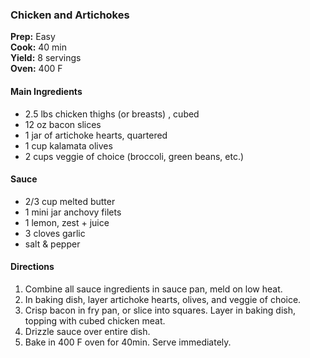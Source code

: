 ### Chicken and Artichokes

**Prep:** Easy<br>
**Cook:** 40 min<br>
**Yield:** 8 servings<br>
**Oven:** 400 F

#### Main Ingredients
* 2.5 lbs chicken thighs (or breasts) , cubed
* 12 oz bacon slices
* 1 jar of artichoke hearts, quartered
* 1 cup kalamata olives
* 2 cups veggie of choice (broccoli, green beans, etc.)

#### Sauce
* 2/3 cup melted butter
* 1 mini jar anchovy filets
* 1 lemon, zest + juice
* 3 cloves garlic
* salt & pepper

#### Directions
1. Combine all sauce ingredients in sauce pan, meld on low heat.
2. In baking dish, layer artichoke hearts, olives, and veggie of choice.
3. Crisp bacon in fry pan, or slice into squares. Layer in baking dish, topping with cubed chicken meat.
4. Drizzle sauce over entire dish.
5. Bake in 400 F oven for 40min. Serve immediately.
